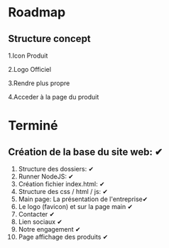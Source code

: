 # Roadmap

## Structure concept
 1.Icon Produit
 
 2.Logo Officiel
 
 3.Rendre plus propre

 4.Acceder à la page du produit


# Terminé
## Création de la base du site web: ✔
1. Structure des dossiers: ✔
2. Runner NodeJS: ✔
3. Création fichier index.html: ✔
4. Structure des css / html / js: ✔
5. Main page: La présentation de l'entreprise✔
6. Le logo (favicon) et sur la page main ✔
7. Contacter ✔
8. Lien sociaux ✔
9. Notre engagement ✔
10. Page affichage des produits ✔
